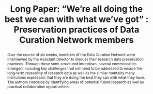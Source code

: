 ---
abstract: 'Over the course of six weeks, members of the Data Curation Network were
  interviewed by the Assistant Director to discuss their research data preservation
  practices. Through these semi-structured interviews, several commonalities emerged,
  including key challenges that will need to be addressed to ensure the long-term
  reusability of research data as well as the similar mentality many institutions
  expressed: that they are doing the best they can with what they have. The authors
  conclude by identifying areas of potential future research as well as practical
  collaboration opportunities.'
creators:
- Mikala Narlock
date: null
document_url: https://az659834.vo.msecnd.net/eventsairwesteuprod/production-inconference-public/53bbd675484a4238bf4f157de851dfed
grand_parent: iPRES
institutions:
- Data Curation Network / University of Minnesota
keywords:
- research data
- peer comparisons
- curation,
landing_page_url: null
language: eng
layout: publication
license: CC-BY 4.0 International
notes_url: null
parent: iPRES 2022
publication_type: long paper
size: null
slides_url: null
source_name: iPRES
stream_url: null
title: 'Long Paper: “We’re all doing the best we can with what we’ve got” : Preservation
  practices of Data Curation Network members '
year: 2022
---